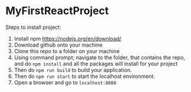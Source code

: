 # MyFirstReactProject

Steps to install project:
1. Install npm https://nodejs.org/en/download/
2. Download github onto your machine
3. Clone this repo to a folder on your machine
4. Using command prompt; navigate to the folder, that contains the repo, and do `npm install` and all the packages will install for your project
5. Then do `npm run build` to build your application.
6. Then do `npm run start` to start the localhost environment.
7. Open a browser and go to `localhost:8080`

